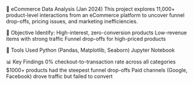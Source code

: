 🛒 eCommerce Data Analysis (Jan 2024)
This project explores 11,000+ product-level interactions from an eCommerce platform to uncover funnel drop-offs, pricing issues, and marketing inefficiencies.

📌 Objective
Identify:
High-interest, zero-conversion products
Low-revenue items with strong traffic
Funnel drop-offs for high-priced products

🧰 Tools Used
Python (Pandas, Matplotlib, Seaborn)
Jupyter Notebook

📊 Key Findings
0% checkout-to-transaction rate across all categories
$1000+ products had the steepest funnel drop-offs
Paid channels (Google, Facebook) drove traffic but failed to convert
